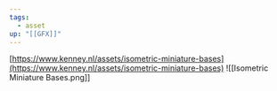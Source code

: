 ```yaml
---
tags:
  - asset
up: "[[GFX]]"
---
```

[https://www.kenney.nl/assets/isometric-miniature-bases](https://www.kenney.nl/assets/isometric-miniature-bases)
![[Isometric Miniature Bases.png]]
